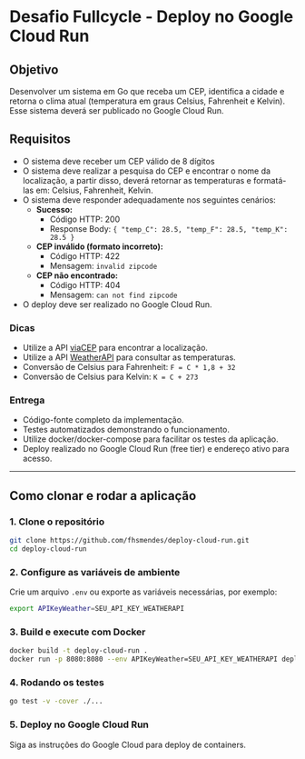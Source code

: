 # Desafio Fullcycle - Deploy no Google Cloud Run

## Objetivo
Desenvolver um sistema em Go que receba um CEP, identifica a cidade e retorna o clima atual (temperatura em graus Celsius, Fahrenheit e Kelvin). Esse sistema deverá ser publicado no Google Cloud Run.

## Requisitos

- O sistema deve receber um CEP válido de 8 dígitos
- O sistema deve realizar a pesquisa do CEP e encontrar o nome da localização, a partir disso, deverá retornar as temperaturas e formatá-las em: Celsius, Fahrenheit, Kelvin.
- O sistema deve responder adequadamente nos seguintes cenários:
	- **Sucesso:**
		- Código HTTP: 200
		- Response Body: `{ "temp_C": 28.5, "temp_F": 28.5, "temp_K": 28.5 }`
	- **CEP inválido (formato incorreto):**
		- Código HTTP: 422
		- Mensagem: `invalid zipcode`
	- **CEP não encontrado:**
		- Código HTTP: 404
		- Mensagem: `can not find zipcode`
- O deploy deve ser realizado no Google Cloud Run.

### Dicas
- Utilize a API [viaCEP](https://viacep.com.br/) para encontrar a localização.
- Utilize a API [WeatherAPI](https://www.weatherapi.com/) para consultar as temperaturas.
- Conversão de Celsius para Fahrenheit: `F = C * 1,8 + 32`
- Conversão de Celsius para Kelvin: `K = C + 273`

### Entrega
- Código-fonte completo da implementação.
- Testes automatizados demonstrando o funcionamento.
- Utilize docker/docker-compose para facilitar os testes da aplicação.
- Deploy realizado no Google Cloud Run (free tier) e endereço ativo para acesso.

---

## Como clonar e rodar a aplicação

### 1. Clone o repositório

```bash
git clone https://github.com/fhsmendes/deploy-cloud-run.git
cd deploy-cloud-run
```

### 2. Configure as variáveis de ambiente

Crie um arquivo `.env` ou exporte as variáveis necessárias, por exemplo:

```bash
export APIKeyWeather=SEU_API_KEY_WEATHERAPI
```

### 3. Build e execute com Docker

```bash
docker build -t deploy-cloud-run .
docker run -p 8080:8080 --env APIKeyWeather=SEU_API_KEY_WEATHERAPI deploy-cloud-run
```

### 4. Rodando os testes

```bash
go test -v -cover ./...
```

### 5. Deploy no Google Cloud Run

Siga as instruções do Google Cloud para deploy de containers.